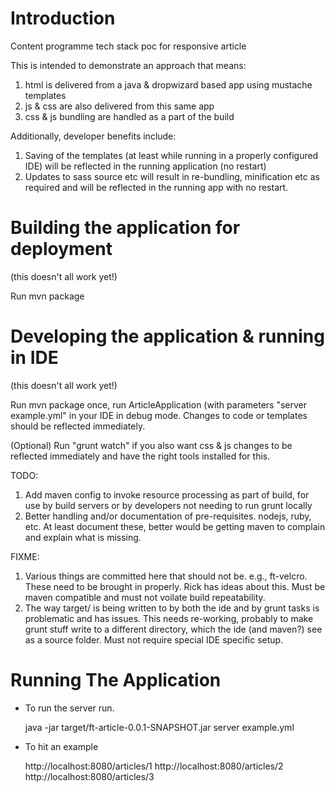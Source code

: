 # Introduction

Content programme tech stack poc for responsive article

This is intended to demonstrate an approach that means:

1) html is delivered from a java & dropwizard based app using mustache templates
2) js & css are also delivered from this same app
3) css & js bundling are handled as a part of the build

Additionally, developer benefits include:

1) Saving of the templates (at least while running in a properly configured IDE) will be reflected in the running application (no restart)
2) Updates to sass source etc will result in re-bundling, minification etc as required and will be reflected in the running app with no restart.


# Building the application for deployment

(this doesn't all work yet!)

Run mvn package

# Developing the application & running in IDE

(this doesn't all work yet!)

Run mvn package once, run ArticleApplication (with parameters "server example.yml" in your IDE in debug mode. Changes to code or templates should be reflected immediately.

(Optional) Run "grunt watch" if you also want css & js changes to be reflected immediately and have the right tools installed for this.

TODO:
1) Add maven config to invoke resource processing as part of build, for use by build servers or by developers not needing to run grunt locally
2) Better handling and/or documentation of pre-requisites.  nodejs, ruby, etc.  At least document these, better would be getting maven to complain and explain what is missing.

FIXME:
1) Various things are committed here that should not be.  e.g., ft-velcro.  These need to be brought in properly.  Rick has ideas about this.  Must be maven compatible and must not voilate build repeatability.
2) The way target/ is being written to by both the ide and by grunt tasks is problematic and has issues.  This needs re-working, probably to make grunt stuff write to a different directory, which the ide (and maven?) see as a source folder.   Must not require special IDE specific setup.


# Running The Application

* To run the server run.

	java -jar target/ft-article-0.0.1-SNAPSHOT.jar server example.yml 

* To hit an example

	http://localhost:8080/articles/1
	http://localhost:8080/articles/2
	http://localhost:8080/articles/3

